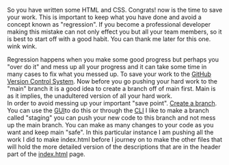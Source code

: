 So you have written some HTML and CSS. Congrats! now is the time to save your work. This is important to keep what you have done and avoid a concept known as "regression".  If you become a professional developer making this mistake can not only effect you but all your team members, so it is best to start off with a good habit. You can thank me later for this one. wink wink.

Regression happens when you make some good progress but perhaps you "over do it" and mess up all your progress and it can take some time in many cases to fix what you messed up.  To save your work to the [GitHub Version Control System](https://docs.github.com/en/get-started/using-git/about-git). 
Now before you go pushing your hard work to the "main" branch it is a good idea to create a branch off of main first.  Main is as it implies, the unadultered version of all your hard work.  
In order to avoid messing up your important "save point". [Create a branch](https://docs.github.com/en/pull-requests/collaborating-with-pull-requests/proposing-changes-to-your-work-with-pull-requests/creating-and-deleting-branches-within-your-repository).
You can use the [GUI](https://www.techopedia.com/definition/5435/graphical-user-interface-gui)to do this or through the [CLI](https://www.techopedia.com/definition/3337/command-line-interface-cli)
I like to make a branch called "staging" you can push your new code to this branch and not mess up the main branch. You can make as many changes to your code as you want and keep main "safe".  In this particular instance I am pushing all the work I did to make index.html before I journey on to make the other files that will hold the more detailed version of the descriptions that are in the header part of the [index.html](https://github.com/Justin-Conner/WebConcepts/blob/main/index.html) page.
